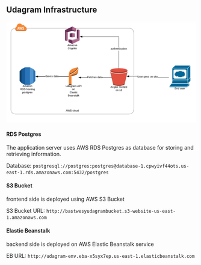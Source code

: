 ## Udagram Infrastructure

![InfrastructureImg](infrstructureImg.png)


#### RDS Postgres
The application server uses AWS RDS Postgres as database for storing and retrieving information.

Database: 
`postgresql://postgres:postgres@database-1.cpwyivf44ots.us-east-1.rds.amazonaws.com:5432/postgres`

#### S3 Bucket
frontend side is deployed using AWS S3 Bucket

S3 Bucket URL: `http://bastwesyudagrambucket.s3-website-us-east-1.amazonaws.com`
  
#### Elastic Beanstalk
backend side is deployed on AWS Elastic Beanstalk service

EB URL: `http://udagram-env.eba-x5syx7ep.us-east-1.elasticbeanstalk.com`

